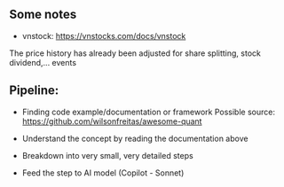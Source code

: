 ## Some notes

- vnstock: https://vnstocks.com/docs/vnstock

The price history has already been adjusted for share splitting, stock dividend,... events

## Pipeline: 

- Finding code example/documentation or framework
        Possible source: https://github.com/wilsonfreitas/awesome-quant

- Understand the concept by reading the documentation above
- Breakdown into very small, very detailed steps
- Feed the step to AI model (Copilot - Sonnet)